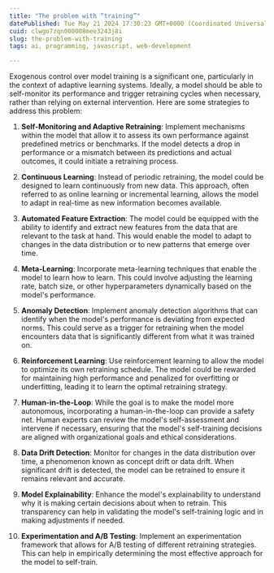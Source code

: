 ```yaml
---
title: "The problem with “training”"
datePublished: Tue May 21 2024 17:30:23 GMT+0000 (Coordinated Universal Time)
cuid: clwgo7zqn000008mee3243j8i
slug: the-problem-with-training
tags: ai, programming, javascript, web-development

---
```


Exogenous control over model training is a significant one, particularly in the context of adaptive learning systems. Ideally, a model should be able to self-monitor its performance and trigger retraining cycles when necessary, rather than relying on external intervention. Here are some strategies to address this problem:

1. **Self-Monitoring and Adaptive Retraining**: Implement mechanisms within the model that allow it to assess its own performance against predefined metrics or benchmarks. If the model detects a drop in performance or a mismatch between its predictions and actual outcomes, it could initiate a retraining process.
    
2. **Continuous Learning**: Instead of periodic retraining, the model could be designed to learn continuously from new data. This approach, often referred to as online learning or incremental learning, allows the model to adapt in real-time as new information becomes available.
    
3. **Automated Feature Extraction**: The model could be equipped with the ability to identify and extract new features from the data that are relevant to the task at hand. This would enable the model to adapt to changes in the data distribution or to new patterns that emerge over time.
    
4. **Meta-Learning**: Incorporate meta-learning techniques that enable the model to learn how to learn. This could involve adjusting the learning rate, batch size, or other hyperparameters dynamically based on the model's performance.
    
5. **Anomaly Detection**: Implement anomaly detection algorithms that can identify when the model's performance is deviating from expected norms. This could serve as a trigger for retraining when the model encounters data that is significantly different from what it was trained on.
    
6. **Reinforcement Learning**: Use reinforcement learning to allow the model to optimize its own retraining schedule. The model could be rewarded for maintaining high performance and penalized for overfitting or underfitting, leading it to learn the optimal retraining strategy.
    
7. **Human-in-the-Loop**: While the goal is to make the model more autonomous, incorporating a human-in-the-loop can provide a safety net. Human experts can review the model's self-assessment and intervene if necessary, ensuring that the model's self-training decisions are aligned with organizational goals and ethical considerations.
    
8. **Data Drift Detection**: Monitor for changes in the data distribution over time, a phenomenon known as concept drift or data drift. When significant drift is detected, the model can be retrained to ensure it remains relevant and accurate.
    
9. **Model Explainability**: Enhance the model's explainability to understand why it is making certain decisions about when to retrain. This transparency can help in validating the model's self-training logic and in making adjustments if needed.
    
10. **Experimentation and A/B Testing**: Implement an experimentation framework that allows for A/B testing of different retraining strategies. This can help in empirically determining the most effective approach for the model to self-train.